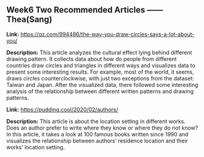 ## Week6 Two Recommended Articles —— Thea(Sang)
**Link:**
https://qz.com/994486/the-way-you-draw-circles-says-a-lot-about-you/

**Description:**
This article analyzes the cultural effect lying behind different drawing pattern. It collects data about how do people from different countries draw circles and triangles in different ways and visualizes data to present some interesting results. For example, most of the world, it seems, draws circles counterclockwise, with just two exceptions from the dataset: Taiwan and Japan. After the visualized data, there followed some interesting analysis of the relationship between different written patterns and drawing patterns.

**Link:**
https://pudding.cool/2020/02/authors/

**Description:**
This article is about the location setting in different works. Does an author prefer to write where they know or where they do not know? In this article, it takes a look at 100 famous books written since 1990 and visualizes the relationship between authors’ residence location and their works’ location setting.
